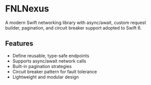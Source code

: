 # FNLNexus

A modern Swift networking library with async/await, custom request builder, pagination, and circuit breaker support adopted to Swift 6.

## Features

- Define reusable, type-safe endpoints
- Supports async/await network calls
- Built-in pagination strategies
- Circuit breaker pattern for fault tolerance
- Lightweight and modular design
